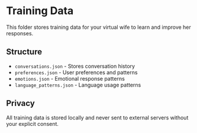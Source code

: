 # Training Data

This folder stores training data for your virtual wife to learn and improve her responses.

## Structure

- `conversations.json` - Stores conversation history
- `preferences.json` - User preferences and patterns
- `emotions.json` - Emotional response patterns
- `language_patterns.json` - Language usage patterns

## Privacy

All training data is stored locally and never sent to external servers without your explicit consent.